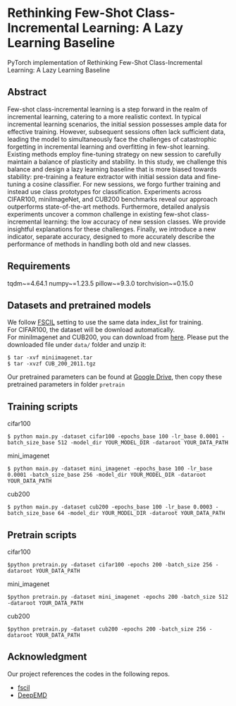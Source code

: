 # Rethinking Few-Shot Class-Incremental Learning: A Lazy Learning Baseline

PyTorch implementation of Rethinking Few-Shot Class-Incremental Learning: A Lazy Learning Baseline

## Abstract

Few-shot class-incremental learning is a step forward in the realm of incremental learning, catering to a more 
realistic context. In typical incremental learning scenarios, the initial session possesses ample data for 
effective training. However, subsequent sessions often lack sufficient data, leading the model to simultaneously 
face the challenges of catastrophic forgetting in incremental learning and overfitting in few-shot learning. 
Existing methods employ fine-tuning strategy on new session to carefully maintain a balance of plasticity 
and stability. In this study, we challenge this balance and design a lazy learning baseline that is more biased 
towards stability: pre-training a feature extractor with initial session data and fine-tuning a cosine classifier. 
For new sessions, we forgo further training and instead use class prototypes for classification. Experiments 
across CIFAR100, miniImageNet, and CUB200 benchmarks reveal our approach outperforms state-of-the-art methods. 
Furthermore, detailed analysis experiments uncover a common challenge in existing few-shot class-incremental 
learning: the low accuracy of new session classes. We provide insightful explanations for these challenges. 
Finally, we introduce a new indicator, separate accuracy, designed to more accurately describe the performance 
of methods in handling both old and new classes.

## Requirements

tqdm~=4.64.1
numpy~=1.23.5
pillow~=9.3.0
torchvision~=0.15.0

## Datasets and pretrained models

We follow [FSCIL](https://github.com/xyutao/fscil) setting to use the same data index_list for training.  
For CIFAR100, the dataset will be download automatically.  
For miniImagenet and CUB200, you can download
from [here](https://drive.google.com/drive/folders/11LxZCQj2FRCs0JTsf_dafvTHqFn2yGSN?usp=sharing). Please put the
downloaded file under `data/` folder and unzip it:

    $ tar -xvf miniimagenet.tar 
    $ tar -xvzf CUB_200_2011.tgz

Our pretrained parameters can be found at [Google Drive](https://drive.google.com/drive/folders/12c_alUWFYSBu1392V1sIrTJsI0YnQrWc?usp=drive_link),
then copy these pretrained parameters in folder `pretrain`

## Training scripts

cifar100

    $ python main.py -dataset cifar100 -epochs_base 100 -lr_base 0.0001 -batch_size_base 512 -model_dir YOUR_MODEL_DIR -dataroot YOUR_DATA_PATH

mini_imagenet

    $ python main.py -dataset mini_imagenet -epochs_base 100 -lr_base 0.0001 -batch_size_base 256 -model_dir YOUR_MODEL_DIR -dataroot YOUR_DATA_PATH

cub200

    $ python main.py -dataset cub200 -epochs_base 100 -lr_base 0.0003 -batch_size_base 64 -model_dir YOUR_MODEL_DIR -dataroot YOUR_DATA_PATH

## Pretrain scripts

cifar100

    $python pretrain.py -dataset cifar100 -epochs 200 -batch_size 256 -dataroot YOUR_DATA_PATH

mini_imagenet

    $python pretrain.py -dataset mini_imagenet -epochs 200 -batch_size 512 -dataroot YOUR_DATA_PATH

cub200

    $python pretrain.py -dataset cub200 -epochs 200 -batch_size 256 -dataroot YOUR_DATA_PATH

## Acknowledgment

Our project references the codes in the following repos.

- [fscil](https://github.com/xyutao/fscil)
- [DeepEMD](https://github.com/icoz69/DeepEMD)
